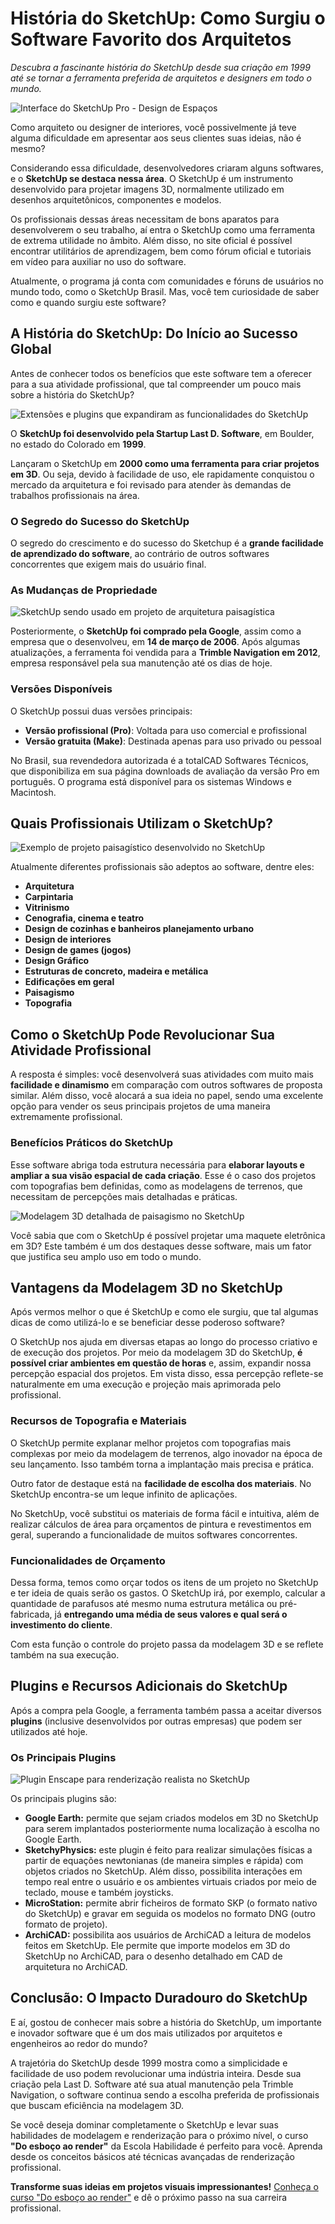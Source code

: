 # História do SketchUp: Como Surgiu o Software Favorito dos Arquitetos

*Descubra a fascinante história do SketchUp desde sua criação em 1999 até se tornar a ferramenta preferida de arquitetos e designers em todo o mundo.*

![Interface do SketchUp Pro - Design de Espaços](/images/blog/historia-sketchup-software-arquitetura/sketchup-interface.jpg)

Como arquiteto ou designer de interiores, você possivelmente já teve alguma dificuldade em apresentar aos seus clientes suas ideias, não é mesmo?

Considerando essa dificuldade, desenvolvedores criaram alguns softwares, e o **SketchUp se destaca nessa área**. O SketchUp é um instrumento desenvolvido para projetar imagens 3D, normalmente utilizado em desenhos arquitetônicos, componentes e modelos.

Os profissionais dessas áreas necessitam de bons aparatos para desenvolverem o seu trabalho, aí entra o SketchUp como uma ferramenta de extrema utilidade no âmbito. Além disso, no site oficial é possível encontrar utilitários de aprendizagem, bem como fórum oficial e tutoriais em vídeo para auxiliar no uso do software.

Atualmente, o programa já conta com comunidades e fóruns de usuários no mundo todo, como o SketchUp Brasil. Mas, você tem curiosidade de saber como e quando surgiu este software?

## A História do SketchUp: Do Início ao Sucesso Global

Antes de conhecer todos os benefícios que este software tem a oferecer para a sua atividade profissional, que tal compreender um pouco mais sobre a história do SketchUp?

![Extensões e plugins que expandiram as funcionalidades do SketchUp](/images/blog/historia-sketchup-software-arquitetura/sketchup-hero-extensions.webp)

O **SketchUp foi desenvolvido pela Startup Last D. Software**, em Boulder, no estado do Colorado em **1999**.

Lançaram o SketchUp em **2000 como uma ferramenta para criar projetos em 3D**. Ou seja, devido à facilidade de uso, ele rapidamente conquistou o mercado da arquitetura e foi revisado para atender às demandas de trabalhos profissionais na área.

### O Segredo do Sucesso do SketchUp

O segredo do crescimento e do sucesso do Sketchup é a **grande facilidade de aprendizado do software**, ao contrário de outros softwares concorrentes que exigem mais do usuário final.

### As Mudanças de Propriedade

![SketchUp sendo usado em projeto de arquitetura paisagística](/images/blog/historia-sketchup-software-arquitetura/sketchup-landscape-1a.jpg)

Posteriormente, o **SketchUp foi comprado pela Google**, assim como a empresa que o desenvolveu, em **14 de março de 2006**. Após algumas atualizações, a ferramenta foi vendida para a **Trimble Navigation em 2012**, empresa responsável pela sua manutenção até os dias de hoje.

### Versões Disponíveis

O SketchUp possui duas versões principais:
- **Versão profissional (Pro)**: Voltada para uso comercial e profissional
- **Versão gratuita (Make)**: Destinada apenas para uso privado ou pessoal

No Brasil, sua revendedora autorizada é a totalCAD Softwares Técnicos, que disponibiliza em sua página downloads de avaliação da versão Pro em português. O programa está disponível para os sistemas Windows e Macintosh.

## Quais Profissionais Utilizam o SketchUp?

![Exemplo de projeto paisagístico desenvolvido no SketchUp](/images/blog/historia-sketchup-software-arquitetura/sketchup-landscape-3.jpg)

Atualmente diferentes profissionais são adeptos ao software, dentre eles:

- **Arquitetura**
- **Carpintaria**
- **Vitrinismo**
- **Cenografia, cinema e teatro**
- **Design de cozinhas e banheiros planejamento urbano**
- **Design de interiores**
- **Design de games (jogos)**
- **Design Gráfico**
- **Estruturas de concreto, madeira e metálica**
- **Edificações em geral**
- **Paisagismo**
- **Topografia**

## Como o SketchUp Pode Revolucionar Sua Atividade Profissional

A resposta é simples: você desenvolverá suas atividades com muito mais **facilidade e dinamismo** em comparação com outros softwares de proposta similar. Além disso, você alocará a sua ideia no papel, sendo uma excelente opção para vender os seus principais projetos de uma maneira extremamente profissional.

### Benefícios Práticos do SketchUp

Esse software abriga toda estrutura necessária para **elaborar layouts e ampliar a sua visão espacial de cada criação**. Esse é o caso dos projetos com topografias bem definidas, como as modelagens de terrenos, que necessitam de percepções mais detalhadas e práticas.

![Modelagem 3D detalhada de paisagismo no SketchUp](/images/blog/historia-sketchup-software-arquitetura/sketchup-landscape-5.jpg)

Você sabia que com o SketchUp é possível projetar uma maquete eletrônica em 3D? Este também é um dos destaques desse software, mais um fator que justifica seu amplo uso em todo o mundo.

## Vantagens da Modelagem 3D no SketchUp

Após vermos melhor o que é SketchUp e como ele surgiu, que tal algumas dicas de como utilizá-lo e se beneficiar desse poderoso software?

O SketchUp nos ajuda em diversas etapas ao longo do processo criativo e de execução dos projetos. Por meio da modelagem 3D do SketchUp, **é possível criar ambientes em questão de horas** e, assim, expandir nossa percepção espacial dos projetos. Em vista disso, essa percepção reflete-se naturalmente em uma execução e projeção mais aprimorada pelo profissional.

### Recursos de Topografia e Materiais

O SketchUp permite explanar melhor projetos com topografias mais complexas por meio da modelagem de terrenos, algo inovador na época de seu lançamento. Isso também torna a implantação mais precisa e prática.

Outro fator de destaque está na **facilidade de escolha dos materiais**. No SketchUp encontra-se um leque infinito de aplicações.

No SketchUp, você substitui os materiais de forma fácil e intuitiva, além de realizar cálculos de área para orçamentos de pintura e revestimentos em geral, superando a funcionalidade de muitos softwares concorrentes.

### Funcionalidades de Orçamento

Dessa forma, temos como orçar todos os itens de um projeto no SketchUp e ter ideia de quais serão os gastos. O SketchUp irá, por exemplo, calcular a quantidade de parafusos até mesmo numa estrutura metálica ou pré-fabricada, já **entregando uma média de seus valores e qual será o investimento do cliente**.

Com esta função o controle do projeto passa da modelagem 3D e se reflete também na sua execução.

## Plugins e Recursos Adicionais do SketchUp

Após a compra pela Google, a ferramenta também passa a aceitar diversos **plugins** (inclusive desenvolvidos por outras empresas) que podem ser utilizados até hoje.

### Os Principais Plugins

![Plugin Enscape para renderização realista no SketchUp](/images/blog/historia-sketchup-software-arquitetura/enscape-sketchup-render.webp)

Os principais plugins são:

- **Google Earth:** permite que sejam criados modelos em 3D no SketchUp para serem implantados posteriormente numa localização à escolha no Google Earth.
- **SketchyPhysics:** este plugin é feito para realizar simulações físicas a partir de equações newtonianas (de maneira simples e rápida) com objetos criados no SketchUp. Além disso, possibilita interações em tempo real entre o usuário e os ambientes virtuais criados por meio de teclado, mouse e também joysticks.
- **MicroStation:** permite abrir ficheiros de formato SKP (o formato nativo do SketchUp) e gravar em seguida os modelos no formato DNG (outro formato de projeto).
- **ArchiCAD:** possibilita aos usuários de ArchiCAD a leitura de modelos feitos em SketchUp. Ele permite que importe modelos em 3D do SketchUp no ArchiCAD, para o desenho detalhado em CAD de arquitetura no ArchiCAD.

## Conclusão: O Impacto Duradouro do SketchUp

E aí, gostou de conhecer mais sobre a história do SketchUp, um importante e inovador software que é um dos mais utilizados por arquitetos e engenheiros ao redor do mundo?

A trajetória do SketchUp desde 1999 mostra como a simplicidade e facilidade de uso podem revolucionar uma indústria inteira. Desde sua criação pela Last D. Software até sua atual manutenção pela Trimble Navigation, o software continua sendo a escolha preferida de profissionais que buscam eficiência na modelagem 3D.

Se você deseja dominar completamente o SketchUp e levar suas habilidades de modelagem e renderização para o próximo nível, o curso **"Do esboço ao render"** da Escola Habilidade é perfeito para você. Aprenda desde os conceitos básicos até técnicas avançadas de renderização profissional.

**Transforme suas ideias em projetos visuais impressionantes!** [Conheça o curso "Do esboço ao render"](/plataforma-ensino/cursos/do-esboco-ao-render) e dê o próximo passo na sua carreira profissional.